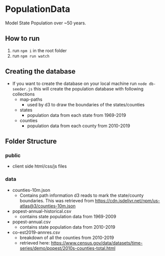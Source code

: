 # PopulationData
Model State Population over ~50 years.

## How to run
1. run `npm i` in the root folder
2. run `npm run watch`

## Creating the database
* If you want to create the database on your local machine run `node db-seeder.js` this will create the population database with following collections
    * map-paths
        * used by d3 to draw the boundaries of the states/counties
    * states
        * population data from each state from 1969-2019
    * counties
        * population data from each county from 2010-2019

## Folder Structure

### public
* client side html/css/js files

### data
* counties-10m.json
    * Contains path information d3 reads to mark the state/county boundaries. This was retrieved from https://cdn.jsdelivr.net/npm/us-atlas@3/counties-10m.json
* popest-annual-historical.csv
    * contains state population data from 1969-2009
* popest-annual.csv
    * contains state population data from 2010-2019
* co-est2019-annres.csv
    * breakdown of all the counties from 2010-2019 
    * retrieved here: https://www.census.gov/data/datasets/time-series/demo/popest/2010s-counties-total.html